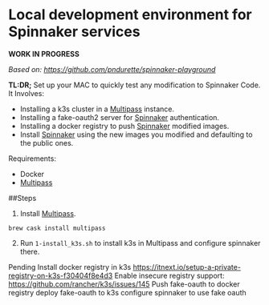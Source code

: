 Local development environment for Spinnaker services
=====================================================

**WORK IN PROGRESS**


*Based on: https://github.com/pndurette/spinnaker-playground*

**TL:DR;** Set up your MAC to quickly test any modification to Spinnaker Code.  
It Involves:
- Installing a k3s cluster in a [Multipass](https://multipass.run/) instance.
- Installing a fake-oauth2 server for [Spinnaker](https://www.spinnaker.io/) authentication.
- Installing a docker registry to push [Spinnaker](https://www.spinnaker.io/) modified images.
- Install [Spinnaker](https://www.spinnaker.io/) using the new images you modified and defaulting to the public ones.

Requirements:  
- Docker
- [Multipass](https://multipass.run/)

##Steps

1. Install [Multipass](https://multipass.run/).
```
brew cask install multipass
```
2. Run `1-install_k3s.sh` to install k3s in Multipass and configure spinnaker there.

Pending
Install docker registry in k3s https://itnext.io/setup-a-private-registry-on-k3s-f30404f8e4d3
Enable insecure registry support: https://github.com/rancher/k3s/issues/145
Push fake-oauth to docker registry
deploy fake-oauth to k3s
configure spinnaker to use fake oauth
